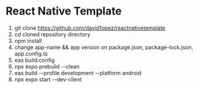 # React Native Template

1. git clone https://github.com/david1opez/reactnativetemplate
2. cd cloned repository directory
3. npm install
4. change app-name && app version on package.json, package-lock.json, app.config.ts
5. eas build:config
6. npx expo prebuild --clean
7. eas build --profile development --platform android
8. npx expo start --dev-client
